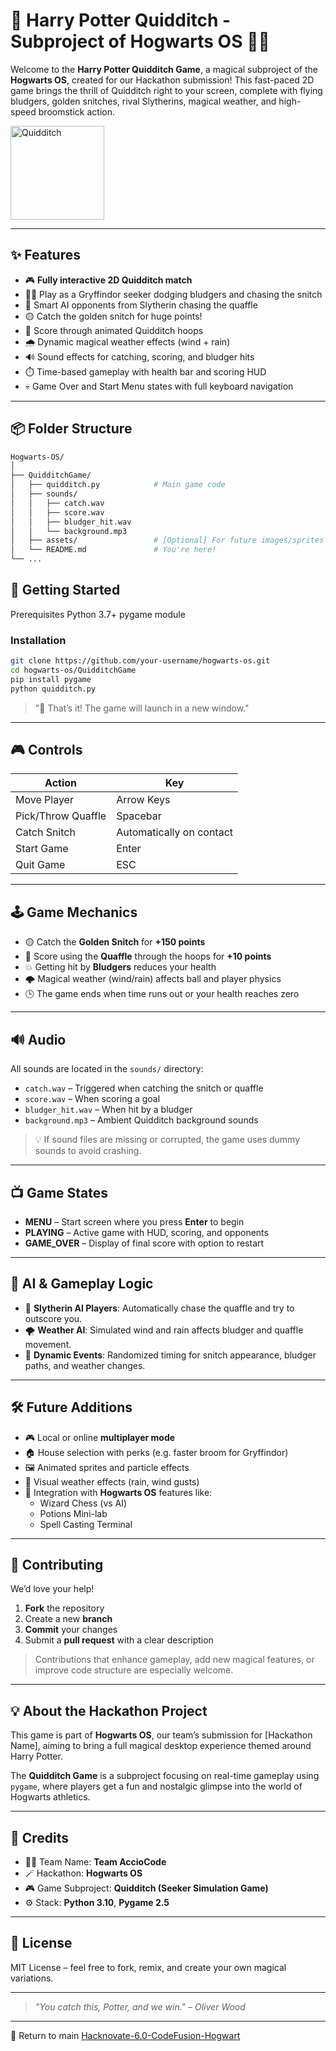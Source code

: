 # 🧹 Harry Potter Quidditch - Subproject of Hogwarts OS 🧙‍♂️

Welcome to the **Harry Potter Quidditch Game**, a magical subproject of the **Hogwarts OS**, created for our Hackathon submission! This fast-paced 2D game brings the thrill of Quidditch right to your screen, complete with flying bludgers, golden snitches, rival Slytherins, magical weather, and high-speed broomstick action.

<p align="left">
  <img src="https://github.com/user-attachments/assets/e591b8ec-392a-45d5-909a-80f26c03ff5e" width="150" alt="Quidditch">
</p>

---

## ✨ Features

- 🎮 **Fully interactive 2D Quidditch match**
- 🧙‍♀️ Play as a Gryffindor seeker dodging bludgers and chasing the snitch
- 🧠 Smart AI opponents from Slytherin chasing the quaffle
- 🟡 Catch the golden snitch for huge points!
- 🥅 Score through animated Quidditch hoops
- 🌧️ Dynamic magical weather effects (wind + rain)
- 🔊 Sound effects for catching, scoring, and bludger hits
- ⏱️ Time-based gameplay with health bar and scoring HUD
- 💀 Game Over and Start Menu states with full keyboard navigation

---

## 📦 Folder Structure

```bash
Hogwarts-OS/
│
├── QuidditchGame/
│   ├── quidditch.py            # Main game code
│   ├── sounds/
│   │   ├── catch.wav
│   │   ├── score.wav
│   │   ├── bludger_hit.wav
│   │   └── background.mp3
│   ├── assets/                 # [Optional] For future images/sprites
│   └── README.md               # You're here!
└── ...
```

## 🚀 Getting Started
Prerequisites
Python 3.7+
pygame module

### Installation
```bash
git clone https://github.com/your-username/hogwarts-os.git
cd hogwarts-os/QuidditchGame
pip install pygame
python quidditch.py
```
>"🎉 That’s it! The game will launch in a new window."

---

## 🎮 Controls

| Action              | Key         |
|---------------------|-------------|
| Move Player         | Arrow Keys  |
| Pick/Throw Quaffle  | Spacebar    |
| Catch Snitch        | Automatically on contact |
| Start Game          | Enter       |
| Quit Game           | ESC         |

---

## 🕹️ Game Mechanics

- 🟡 Catch the **Golden Snitch** for **+150 points**
- 🏀 Score using the **Quaffle** through the hoops for **+10 points**
- 💥 Getting hit by **Bludgers** reduces your health
- 🌩️ Magical weather (wind/rain) affects ball and player physics
- 🕒 The game ends when time runs out or your health reaches zero

---

## 🔊 Audio

All sounds are located in the `sounds/` directory:

- `catch.wav` – Triggered when catching the snitch or quaffle
- `score.wav` – When scoring a goal
- `bludger_hit.wav` – When hit by a bludger
- `background.mp3` – Ambient Quidditch background sounds

> 💡 If sound files are missing or corrupted, the game uses dummy sounds to avoid crashing.

---

## 📺 Game States

- **MENU** – Start screen where you press **Enter** to begin
- **PLAYING** – Active game with HUD, scoring, and opponents
- **GAME_OVER** – Display of final score with option to restart

---

## 🤖 AI & Gameplay Logic

- 🧠 **Slytherin AI Players**: Automatically chase the quaffle and try to outscore you.
- 🌪️ **Weather AI**: Simulated wind and rain affects bludger and quaffle movement.
- 🔁 **Dynamic Events**: Randomized timing for snitch appearance, bludger paths, and weather changes.

---

## 🛠️ Future Additions

- 🎮 Local or online **multiplayer mode**
- 🏠 House selection with perks (e.g. faster broom for Gryffindor)
- 🖼️ Animated sprites and particle effects
- 🌈 Visual weather effects (rain, wind gusts)
- 📡 Integration with **Hogwarts OS** features like:
  - Wizard Chess (vs AI)
  - Potions Mini-lab
  - Spell Casting Terminal

---

## 🙌 Contributing

We’d love your help!

1. **Fork** the repository
2. Create a new **branch**
3. **Commit** your changes
4. Submit a **pull request** with a clear description

> Contributions that enhance gameplay, add new magical features, or improve code structure are especially welcome.

---

## 💡 About the Hackathon Project

This game is part of **Hogwarts OS**, our team’s submission for [Hackathon Name], aiming to bring a full magical desktop experience themed around Harry Potter.

The **Quidditch Game** is a subproject focusing on real-time gameplay using `pygame`, where players get a fun and nostalgic glimpse into the world of Hogwarts athletics.

---

## 👥 Credits

- 🧑‍💻 Team Name: **Team AccioCode**
- 🪄 Hackathon: **Hogwarts OS**
- 🎮 Game Subproject: **Quidditch (Seeker Simulation Game)**
- ⚙️ Stack: **Python 3.10**, **Pygame 2.5**

---

## 📜 License

MIT License – feel free to fork, remix, and create your own magical variations.

---

> _"You catch this, Potter, and we win." – Oliver Wood_

---

🔗 Return to main [Hacknovate-6.0-CodeFusion-Hogwart](Hacknovate-6.0-CodeFusion-Hogwart)
